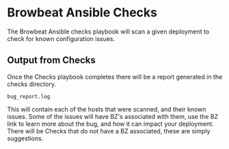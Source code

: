 # Browbeat Ansible Checks
The Browbeat Ansible checks playbook will
scan a given deployment to check for known
configuration issues.

## Output from Checks
Once the Checks playbook completes there will
be a report generated in the checks directory.

```
bug_report.log
```

This will contain each of the hosts that were
scanned, and their known issues. Some of the
issues will have BZ's associated with them, use
the BZ link to learn more about the bug, and how
it can impact your deployment. There will be
Checks that do not have a BZ associated, these
are simply suggestions.

